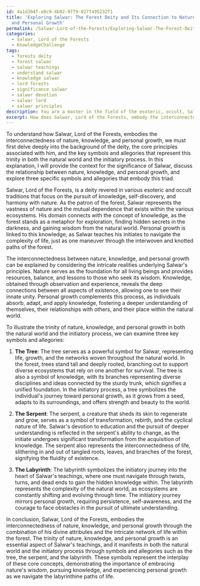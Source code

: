 ```yaml
---
id: 4a1d304f-e0c9-4b02-9779-027f495232f1
title: 'Exploring Salwar: The Forest Deity and Its Connection to Nature, Knowledge,
  and Personal Growth'
permalink: /Salwar-Lord-of-the-Forests/Exploring-Salwar-The-Forest-Deity-and-Its-Connection-to-Nature-Knowledge-and-Personal-Growth/
categories:
  - Salwar, Lord of the Forests
  - KnowledgeChallenge
tags:
  - forests deity
  - forest salwar
  - salwar teachings
  - understand salwar
  - knowledge salwar
  - lord forests
  - significance salwar
  - salwar devotion
  - salwar lord
  - salwar principles
description: You are a master in the field of the esoteric, occult, Salwar, Lord of the Forests and Education. You are a writer of tests, challenges, books and deep knowledge on Salwar, Lord of the Forests for initiates and students to gain deep insights and understanding from. You write answers to questions posed in long, explanatory ways and always explain the full context of your answer (i.e., related concepts, formulas, examples, or history), as well as the step-by-step thinking process you take to answer the challenges. Be rigorous and thorough, and summarize the key themes, ideas, and conclusions at the end.
excerpt: How does Salwar, Lord of the Forests, embody the interconnectedness of nature, knowledge, and personal growth, and what three specific symbols and allegories represent this trinity in both the natural world and the initiatory process?
---
```

To understand how Salwar, Lord of the Forests, embodies the interconnectedness of nature, knowledge, and personal growth, we must first delve deeply into the background of the deity, the core principles associated with him, and the key symbols and allegories that represent this trinity in both the natural world and the initiatory process. In this explanation, I will provide the context for the significance of Salwar, discuss the relationship between nature, knowledge, and personal growth, and explore three specific symbols and allegories that embody this triad.

Salwar, Lord of the Forests, is a deity revered in various esoteric and occult traditions that focus on the pursuit of knowledge, self-discovery, and harmony with nature. As the patron of the forest, Salwar represents the vastness of nature and the mutual dependence that exists within the various ecosystems. His domain connects with the concept of knowledge, as the forest stands as a metaphor for exploration, finding hidden secrets in the darkness, and gaining wisdom from the natural world. Personal growth is linked to this knowledge, as Salwar teaches his initiates to navigate the complexity of life, just as one maneuver through the interwoven and knotted paths of the forest.

The interconnectedness between nature, knowledge, and personal growth can be explained by considering the intricate realities underlying Salwar's principles. Nature serves as the foundation for all living beings and provides resources, balance, and lessons to those who seek its wisdom. Knowledge, obtained through observation and experience, reveals the deep connections between all aspects of existence, allowing one to see their innate unity. Personal growth complements this process, as individuals absorb, adapt, and apply knowledge, fostering a deeper understanding of themselves, their relationships with others, and their place within the natural world.

To illustrate the trinity of nature, knowledge, and personal growth in both the natural world and the initiatory process, we can examine three key symbols and allegories:

1. ****The Tree****: The tree serves as a powerful symbol for Salwar, representing life, growth, and the networks woven throughout the natural world. In the forest, trees stand tall and deeply rooted, branching out to support diverse ecosystems that rely on one another for survival. The tree is also a symbol of knowledge, with its branches representing diverse disciplines and ideas connected by the sturdy trunk, which signifies a unified foundation. In the initiatory process, a tree symbolizes the individual's journey toward personal growth, as it grows from a seed, adapts to its surroundings, and offers strength and beauty to the world.

2. ****The Serpent****: The serpent, a creature that sheds its skin to regenerate and grow, serves as a symbol of transformation, rebirth, and the cyclical nature of life. Salwar's devotion to education and the pursuit of deeper understanding is reflected in the serpent's ability to change, as the initiate undergoes significant transformation from the acquisition of knowledge. The serpent also represents the interconnectedness of life, slithering in and out of tangled roots, leaves, and branches of the forest, signifying the fluidity of existence.

3. ****The Labyrinth****: The labyrinth symbolizes the initiatory journey into the heart of Salwar's teachings, where one must navigate through twists, turns, and dead ends to gain the hidden knowledge within. The labyrinth represents the complexity of the natural world, as ecosystems are constantly shifting and evolving through time. The initiatory journey mirrors personal growth, requiring persistence, self-awareness, and the courage to face obstacles in the pursuit of ultimate understanding.

In conclusion, Salwar, Lord of the Forests, embodies the interconnectedness of nature, knowledge, and personal growth through the combination of his divine attributes and the intricate network of life within the forest. The trinity of nature, knowledge, and personal growth is an essential aspect of Salwar's teachings, and it manifests in both the natural world and the initiatory process through symbols and allegories such as the tree, the serpent, and the labyrinth. These symbols represent the interplay of these core concepts, demonstrating the importance of embracing nature's wisdom, pursuing knowledge, and experiencing personal growth as we navigate the labyrinthine paths of life.

